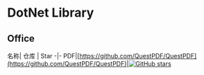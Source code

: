 # DotNet Library
## Office
名称| 仓库 | Star
-|-
PDF|[https://github.com/QuestPDF/QuestPDF](https://github.com/QuestPDF/QuestPDF)|<a href="https://github.com/username/repo-name"><img src="https://img.shields.io/github/stars/username/repo-name.svg?style=social" alt="GitHub stars"></a>
